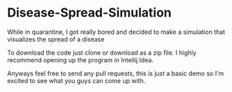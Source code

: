 # Disease-Spread-Simulation
While in quarantine, I got really bored and decided to make a simulation that visualizes the spread of a disease 

To download the code just clone or download as a zip file. I highly recommend opening up the program in Intellij Idea.

Anyways feel free to send any pull requests, this is just a basic demo so I'm excited to see what you guys can come up with. 
